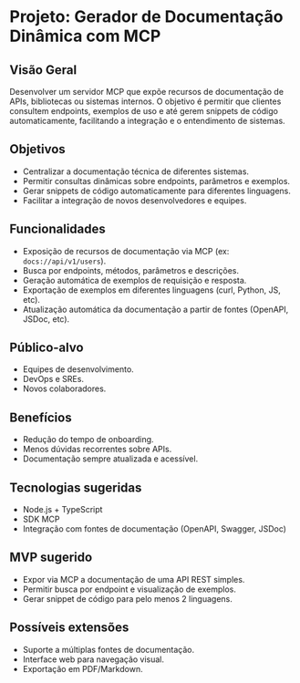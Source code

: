 # Projeto: Gerador de Documentação Dinâmica com MCP

## Visão Geral
Desenvolver um servidor MCP que expõe recursos de documentação de APIs, bibliotecas ou sistemas internos. O objetivo é permitir que clientes consultem endpoints, exemplos de uso e até gerem snippets de código automaticamente, facilitando a integração e o entendimento de sistemas.

## Objetivos
- Centralizar a documentação técnica de diferentes sistemas.
- Permitir consultas dinâmicas sobre endpoints, parâmetros e exemplos.
- Gerar snippets de código automaticamente para diferentes linguagens.
- Facilitar a integração de novos desenvolvedores e equipes.

## Funcionalidades
- Exposição de recursos de documentação via MCP (ex: `docs://api/v1/users`).
- Busca por endpoints, métodos, parâmetros e descrições.
- Geração automática de exemplos de requisição e resposta.
- Exportação de exemplos em diferentes linguagens (curl, Python, JS, etc).
- Atualização automática da documentação a partir de fontes (OpenAPI, JSDoc, etc).

## Público-alvo
- Equipes de desenvolvimento.
- DevOps e SREs.
- Novos colaboradores.

## Benefícios
- Redução do tempo de onboarding.
- Menos dúvidas recorrentes sobre APIs.
- Documentação sempre atualizada e acessível.

## Tecnologias sugeridas
- Node.js + TypeScript
- SDK MCP
- Integração com fontes de documentação (OpenAPI, Swagger, JSDoc)

## MVP sugerido
- Expor via MCP a documentação de uma API REST simples.
- Permitir busca por endpoint e visualização de exemplos.
- Gerar snippet de código para pelo menos 2 linguagens.

## Possíveis extensões
- Suporte a múltiplas fontes de documentação.
- Interface web para navegação visual.
- Exportação em PDF/Markdown. 